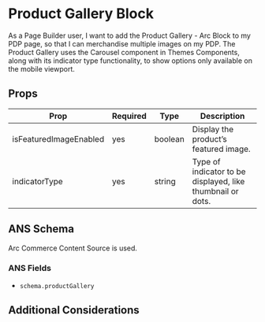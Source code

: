 # Product Gallery Block

As a Page Builder user, I want to add the Product Gallery - Arc Block to my PDP page, so that I can merchandise multiple images on my PDP. The Product Gallery uses the Carousel component in Themes Components, along with its indicator type functionality, to show options only available on the mobile viewport.

## Props

| **Prop**               | **Required** | **Type** | **Description**                                            |
| ---------------------- | ------------ | -------- | ---------------------------------------------------------- |
| isFeaturedImageEnabled | yes          | boolean  | Display the product’s featured image.                      |
| indicatorType          | yes          | string   | Type of indicator to be displayed, like thumbnail or dots. |

## ANS Schema

Arc Commerce Content Source is used.

### ANS Fields

- `schema.productGallery`

## Additional Considerations
